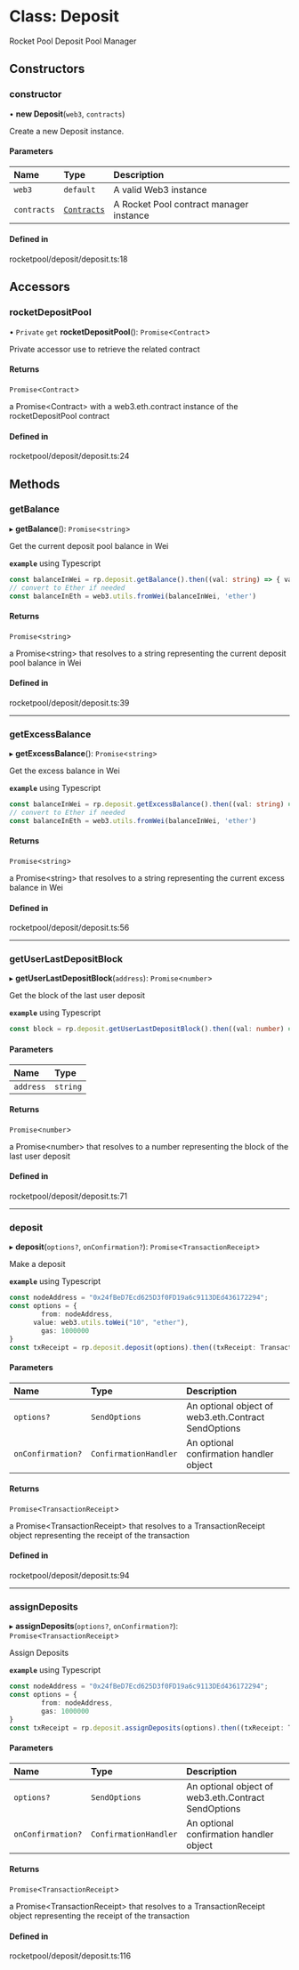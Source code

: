 # Class: Deposit

Rocket Pool Deposit Pool Manager

## Constructors

### constructor

• **new Deposit**(`web3`, `contracts`)

Create a new Deposit instance.

#### Parameters

| Name | Type | Description |
| :------ | :------ | :------ |
| `web3` | `default` | A valid Web3 instance |
| `contracts` | [`Contracts`](Contracts) | A Rocket Pool contract manager instance |

#### Defined in

rocketpool/deposit/deposit.ts:18

## Accessors

### rocketDepositPool

• `Private` `get` **rocketDepositPool**(): `Promise`<`Contract`\>

Private accessor use to retrieve the related contract

#### Returns

`Promise`<`Contract`\>

a Promise<Contract\> with a web3.eth.contract instance of the rocketDepositPool contract

#### Defined in

rocketpool/deposit/deposit.ts:24

## Methods

### getBalance

▸ **getBalance**(): `Promise`<`string`\>

Get the current deposit pool balance in Wei

**`example`** using Typescript
```ts
const balanceInWei = rp.deposit.getBalance().then((val: string) => { val };
// convert to Ether if needed
const balanceInEth = web3.utils.fromWei(balanceInWei, 'ether')
```

#### Returns

`Promise`<`string`\>

a Promise<string\> that resolves to a string representing the current deposit pool balance in Wei

#### Defined in

rocketpool/deposit/deposit.ts:39

___

### getExcessBalance

▸ **getExcessBalance**(): `Promise`<`string`\>

Get the excess balance in Wei

**`example`** using Typescript
```ts
const balanceInWei = rp.deposit.getExcessBalance().then((val: string) => { val };
// convert to Ether if needed
const balanceInEth = web3.utils.fromWei(balanceInWei, 'ether')
```

#### Returns

`Promise`<`string`\>

a Promise<string\> that resolves to a string representing the current excess balance in Wei

#### Defined in

rocketpool/deposit/deposit.ts:56

___

### getUserLastDepositBlock

▸ **getUserLastDepositBlock**(`address`): `Promise`<`number`\>

Get the block of the last user deposit

**`example`** using Typescript
```ts
const block = rp.deposit.getUserLastDepositBlock().then((val: number) => { val };
```

#### Parameters

| Name | Type |
| :------ | :------ |
| `address` | `string` |

#### Returns

`Promise`<`number`\>

a Promise<number\> that resolves to a number representing the block of the last user deposit

#### Defined in

rocketpool/deposit/deposit.ts:71

___

### deposit

▸ **deposit**(`options?`, `onConfirmation?`): `Promise`<`TransactionReceipt`\>

Make a deposit

**`example`** using Typescript
```ts
const nodeAddress = "0x24fBeD7Ecd625D3f0FD19a6c9113DEd436172294";
const options = {
		from: nodeAddress,
	  value: web3.utils.toWei("10", "ether"),
		gas: 1000000
}
const txReceipt = rp.deposit.deposit(options).then((txReceipt: TransactionReceipt) => { txReceipt };
```

#### Parameters

| Name | Type | Description |
| :------ | :------ | :------ |
| `options?` | `SendOptions` | An optional object of web3.eth.Contract SendOptions |
| `onConfirmation?` | `ConfirmationHandler` | An optional confirmation handler object |

#### Returns

`Promise`<`TransactionReceipt`\>

a Promise<TransactionReceipt\> that resolves to a TransactionReceipt object representing the receipt of the transaction

#### Defined in

rocketpool/deposit/deposit.ts:94

___

### assignDeposits

▸ **assignDeposits**(`options?`, `onConfirmation?`): `Promise`<`TransactionReceipt`\>

Assign Deposits

**`example`** using Typescript
```ts
const nodeAddress = "0x24fBeD7Ecd625D3f0FD19a6c9113DEd436172294";
const options = {
		from: nodeAddress,
		gas: 1000000
}
const txReceipt = rp.deposit.assignDeposits(options).then((txReceipt: TransactionReceipt) => { txReceipt };
```

#### Parameters

| Name | Type | Description |
| :------ | :------ | :------ |
| `options?` | `SendOptions` | An optional object of web3.eth.Contract SendOptions |
| `onConfirmation?` | `ConfirmationHandler` | An optional confirmation handler object |

#### Returns

`Promise`<`TransactionReceipt`\>

a Promise<TransactionReceipt\> that resolves to a TransactionReceipt object representing the receipt of the transaction

#### Defined in

rocketpool/deposit/deposit.ts:116
